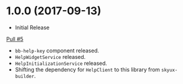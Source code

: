 # 1.0.0 (2017-09-13)
- Initial Release

[Pull #5](https://github.com/blackbaud/skyux-lib-help/pull/5)
- `bb-help-key` component released.
- `HelpWidgetService` released.
- `HelpInitializationService` released.
- Shifting the dependency for `HelpClient` to this library from `skyux-builder`.

